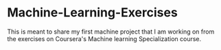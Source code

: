 # Machine-Learning-Exercises

This is meant to share my first machine project that I am working on from the exercises on Coursera's Machine learning Specialization course.
